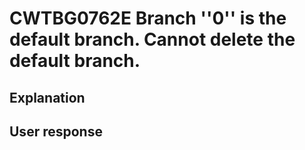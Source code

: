# CWTBG0762E Branch ''0'' is the default branch. Cannot delete the default branch.

## Explanation

## User response